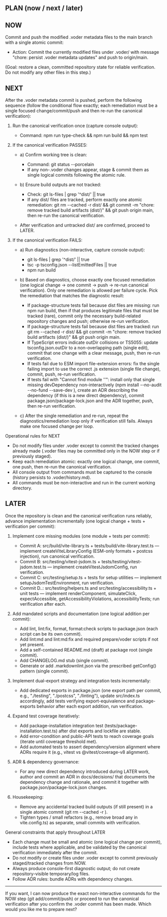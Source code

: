 ## PLAN (now / next / later)

## NOW
Commit and push the modified .voder metadata files to the main branch with a single atomic commit:
- Action: Commit the currently modified files under .voder/ with message "chore: persist .voder metadata updates" and push to origin/main.

(Goal: restore a clean, committed repository state for reliable verification. Do not modify any other files in this step.)

## NEXT
After the .voder metadata commit is pushed, perform the following sequence (follow the conditional flow exactly; each remediation must be a single focused change/commit/push and then re-run the canonical verification):

1. Run the canonical verification once (capture console output):
   - Command: npm run type-check && npm run build && npm test

2. If the canonical verification PASSES:
   - a) Confirm working tree is clean:
       - Command: git status --porcelain
       - If any non-.voder changes appear, stage & commit them as single logical commits following the atomic rule.
   - b) Ensure build outputs are not tracked:
       - Check: git ls-files | grep '^dist/' || true
       - If any dist/ files are tracked, perform exactly one atomic remediation: git rm --cached -r dist/ && git commit -m "chore: remove tracked build artifacts (dist/)" && git push origin main, then re-run the canonical verification.

   - After verification and untracked dist/ are confirmed, proceed to LATER.

3. If the canonical verification FAILS:
   - a) Run diagnostics (non-interactive, capture console output):
       - git ls-files | grep '^dist/' || true
       - tsc -p tsconfig.json --listEmittedFiles || true
       - npm run build
   - b) Based on diagnostics, choose exactly one focused remediation (one logical change → one commit → push → re-run canonical verification). Only one remediation is allowed per failure cycle. Pick the remediation that matches the diagnostic result:
       - If package-structure tests fail because dist files are missing: run npm run build, then if that produces legitimate files that must be tracked (rare), commit only the necessary build-related repository changes and push; otherwise re-run verification.
       - If package-structure tests fail because dist files are tracked: run git rm --cached -r dist/ && git commit -m "chore: remove tracked build artifacts (dist/)" && git push origin main.
       - If TypeScript errors indicate outDir collisions or TS5055: update tsconfig.json.outDir to a non-overlapping path (single edit), commit that one change with a clear message, push, then re-run verification.
       - If tests fail due to ESM import file-extension errors: fix the single failing import to use the correct .js extension (single file change), commit, push, re-run verification.
       - If tests fail with "Cannot find module '<pkg>'": install only that single missing devDependency non-interactively (npm install --no-audit --no-fund --save-dev <pkg>), create an ADR describing the dependency (if this is a new direct dependency), commit package.json/package-lock.json and the ADR together, push, then re-run verification.

   - c) After the single remediation and re-run, repeat the diagnostics/remediation loop only if verification still fails. Always make one focused change per loop.

Operational rules for NEXT
- Do not modify files under .voder except to commit the tracked changes already made (.voder files may be committed only in the NOW step or if previously staged).
- Keep each remediation atomic: exactly one logical change, one commit, one push, then re-run the canonical verification.
- All console output from commands must be captured to the console (history persists to .voder/history.md).
- All commands must be non-interactive and run in the current working directory.

## LATER
Once the repository is clean and the canonical verification runs reliably, advance implementation incrementally (one logical change + tests + verification per commit):

1. Implement core missing modules (one module + tests per commit):
   - Commit A: src/build/vite-library.ts + tests/build/vite-library.test.ts — implement createViteLibraryConfig (ESM-only formats + postcss injection), run canonical verification.
   - Commit B: src/testing/vitest-jsdom.ts + tests/testing/vitest-jsdom.test.ts — implement createVitestJsdomConfig, run verification.
   - Commit C: src/testing/setup.ts + tests for setup utilities — implement setupJsdomTestEnvironment, run verification.
   - Commit D..: src/testing/helpers.ts and src/testing/accessibility.ts + unit tests — implement renderComponent, simulateClick, expectAccessible, getAccessibilityViolations, accessibilityTests; run verification after each.

2. Add mandated scripts and documentation (one logical addition per commit):
   - Add lint, lint:fix, format, format:check scripts to package.json (each script can be its own commit).
   - Add lint:md and lint:md:fix and required prepare/voder scripts if not yet present.
   - Add a self-contained README.md (draft) at package root (single commit).
   - Add CHANGELOG.md stub (single commit).
   - Generate or add .markdownlint.json via the prescribed getConfig() pattern (single commit).

3. Implement dual-export strategy and integration tests incrementally:
   - Add dedicated exports in package.json (one export path per commit, e.g., "./testing", "./postcss", "./linting"), update src/index.ts accordingly, add tests verifying export-equivalence and package-exports behavior after each export addition, run verification.

4. Expand test coverage iteratively:
   - Add package-installation integration test (tests/package-installation.test.ts) after dist exports and lockfile are stable.
   - Add error-condition and public-API tests to reach coverage goals (iterate until coverage threshold met).
   - Add automated tests to assert dependency/version alignment where ADRs require it (e.g., vitest vs @vitest/coverage-v8 alignment).

5. ADR & dependency governance:
   - For any new direct dependency introduced during LATER work, author and commit an ADR in docs/decisions/ that documents the dependency change and rationale, and commit it together with package.json/package-lock.json changes.

6. Housekeeping:
   - Remove any accidental tracked build outputs (if still present) in a single atomic commit (git rm --cached -r <paths>).
   - Tighten types / small refactors (e.g., remove broad any in vite.config.ts) as separate, small commits with verification.

General constraints that apply throughout LATER
- Each change must be small and atomic (one logical change per commit), include tests where applicable, and be validated by the canonical verification immediately after the commit.
- Do not modify or create files under .voder except to commit previously staged/tracked changes from NOW.
- Always produce console-first diagnostic output; do not create repository-visible temporary/log files.
- Follow ADR rules: bundle ADRs with dependency changes.

---

If you want, I can now produce the exact non-interactive commands for the NOW step (git add/commit/push) or proceed to run the canonical verification after you confirm the .voder commit has been made. Which would you like me to prepare next?